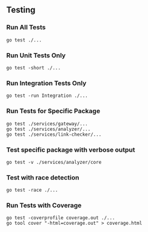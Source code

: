 ## Testing

### Run All Tests
```
go test ./...
```

### Run Unit Tests Only
```
go test -short ./...
```

### Run Integration Tests Only
```
go test -run Integration ./...
```

### Run Tests for Specific Package
```
go test ./services/gateway/...
go test ./services/analyzer/...
go test ./services/link-checker/...
```

### Test specific package with verbose output
```
go test -v ./services/analyzer/core
```

### Test with race detection
```
go test -race ./...
```

### Run Tests with Coverage
```
go test -coverprofile coverage.out ./...
go tool cover "-html=coverage.out" > coverage.html
```
